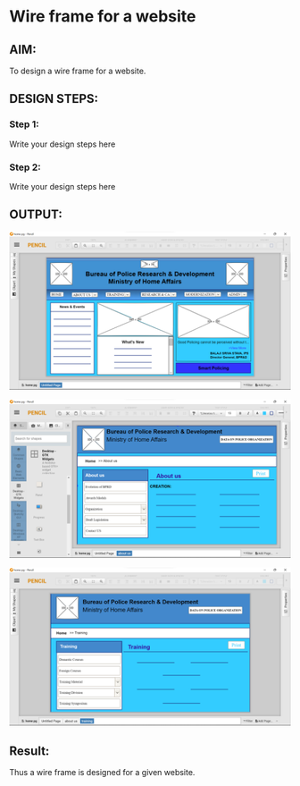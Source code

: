 # Wire frame for a website

## AIM:
To design a wire frame for a website.

## DESIGN STEPS:

### Step 1:
Write your design steps here 

### Step 2:
Write your design steps here

## OUTPUT:
![home](./1.png)

![aboutus](./2.png)

![t](./3.png)


## Result:
Thus a wire frame is designed for a given website.
